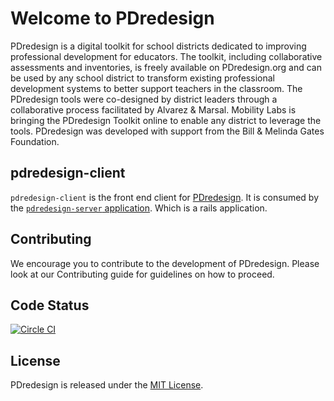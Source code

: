 # Welcome to PDredesign
PDredesign is a digital toolkit for school districts dedicated to improving professional development for educators. The toolkit, including collaborative assessments and inventories, is freely available on PDredesign.org and can be used by any school district to transform existing professional development systems to better support teachers in the classroom. The PDredesign tools were co-designed by district leaders through a collaborative process facilitated by Alvarez & Marsal. Mobility Labs is bringing the PDredesign Toolkit online to enable any district to leverage the tools. PDredesign was developed with support from the Bill & Melinda Gates Foundation.

## pdredesign-client
`pdredesign-client` is the front end client for [PDredesign](http://pdredesign.org). It is consumed by the [`pdredesign-server` application](https://github.com/MobilityLabs/pdredesign-server).  Which is a rails application.

## Contributing
We encourage you to contribute to the development of PDredesign. Please look at our Contributing guide for guidelines on how to proceed.

## Code Status
[![Circle CI](https://circleci.com/gh/MobilityLabs/pdredesign-client/tree/master.png?circle-token=5fdb7844a29aaf71848a22c97610fdbb9d5135b1)](https://circleci.com/gh/MobilityLabs/pdredesign-client)

## License
PDredesign is released under the [MIT License](http://opensource.org/licenses/MIT).